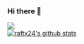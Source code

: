 ### Hi there 👋
![](https://komarev.com/ghpvc/?username=raftx24)
<br>
[![raftx24's github stats](https://github-readme-stats.vercel.app/api?username=raftx24&show_icons=true&theme=merko)](https://github.com/anuraghazra/github-readme-stats)
<!--
**raftx24/raftx24** is a ✨ _special_ ✨ repository because its `README.md` (this file) appears on your GitHub profile.

Here are some ideas to get you started:

- 🔭 I’m currently working on ...
- 🌱 I’m currently learning ...
- 👯 I’m looking to collaborate on ...
- 🤔 I’m looking for help with ...
- 💬 Ask me about ...
- 📫 How to reach me: ...
- 😄 Pronouns: ...
- ⚡ Fun fact: ...
-->
